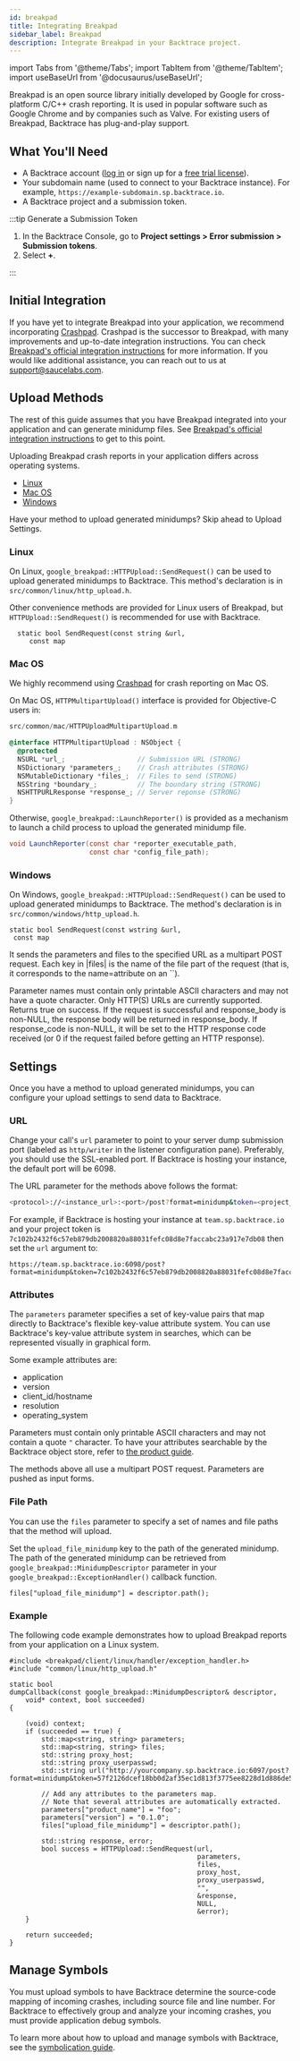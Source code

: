 ```yaml
---
id: breakpad
title: Integrating Breakpad
sidebar_label: Breakpad
description: Integrate Breakpad in your Backtrace project.
---
```


import Tabs from '@theme/Tabs';
import TabItem from '@theme/TabItem';
import useBaseUrl from '@docusaurus/useBaseUrl';

Breakpad is an open source library initially developed by Google for cross-platform C/C++ crash reporting. It is used in popular software such as Google Chrome and by companies such as Valve. For existing users of Breakpad, Backtrace has plug-and-play support.

## What You'll Need

- A Backtrace account ([log in](https://backtrace.io/login) or sign up for a [free trial license](https://backtrace.io/sign-up)).
- Your subdomain name (used to connect to your Backtrace instance). For example, `https://example-subdomain.sp.backtrace.io`.
- A Backtrace project and a submission token.

:::tip Generate a Submission Token

1. In the Backtrace Console, go to **Project settings > Error submission > Submission tokens**.
1. Select **+**.

:::

## Initial Integration

If you have yet to integrate Breakpad into your application, we recommend incorporating [Crashpad](/error-reporting/platform-integrations/crashpad). Crashpad is the successor to Breakpad, with many improvements and up-to-date integration instructions.
You can check [Breakpad's official integration instructions](https://chromium.googlesource.com/breakpad/breakpad/+/master/docs/getting_started_with_breakpad.md#Integration-overview) for more information. If you would like additional assistance, you can reach out to us at support@saucelabs.com.

## Upload Methods

The rest of this guide assumes that you have Breakpad integrated into your application and can generate minidump files. See [Breakpad's official integration instructions](https://chromium.googlesource.com/breakpad/breakpad/+/master/docs/getting_started_with_breakpad.md#Integration-overview) to get to this point.

Uploading Breakpad crash reports in your application differs across operating systems.

- [Linux](#linux)
- [Mac OS](#mac-os)
- [Windows](#windows)

Have your method to upload generated minidumps? Skip ahead to Upload Settings.

### Linux

On Linux, `google_breakpad::HTTPUpload::SendRequest()` can be used to upload generated minidumps to Backtrace. This method's declaration is in `src/common/linux/http_upload.h`.

Other convenience methods are provided for Linux users of Breakpad, but `HTTPUpload::SendRequest()` is recommended for use with Backtrace.

```
  static bool SendRequest(const string &url,
     const map
```

### Mac OS

We highly recommend using [Crashpad](/error-reporting/platform-integrations/crashpad) for crash reporting on Mac OS.

On Mac OS, `HTTPMultipartUpload()` interface is provided for Objective-C users in:

```objective-c
src/common/mac/HTTPUploadMultipartUpload.m

@interface HTTPMultipartUpload : NSObject {
  @protected
  NSURL *url_;                  // Submission URL (STRONG)
  NSDictionary *parameters_;    // Crash attributes (STRONG)
  NSMutableDictionary *files_;  // Files to send (STRONG)
  NSString *boundary_;          // The boundary string (STRONG)
  NSHTTPURLResponse *response_; // Server reponse (STRONG)
}
```

Otherwise, `google_breakpad::LaunchReporter()` is provided as a mechanism to launch a child process to upload the generated minidump file.

```java
void LaunchReporter(const char *reporter_executable_path,
                    const char *config_file_path);
```

### Windows

On Windows, `google_breakpad::HTTPUpload::SendRequest()` can be used to upload generated minidumps to Backtrace. The method's declaration is in `src/common/windows/http_upload.h`.

```
static bool SendRequest(const wstring &url,
 const map
```

It sends the parameters and files to the specified URL as a multipart POST request. Each key in |files| is the name of the file part of the request (that is, it corresponds to the name=attribute on an ``).

Parameter names must contain only printable ASCII characters and may not have a quote character. Only HTTP(S) URLs are currently supported. Returns true on success. If the request is successful and response_body is non-NULL, the response body will be returned in response_body. If response_code is non-NULL, it will be set to the HTTP response code received (or 0 if the request failed before getting an HTTP response).

## Settings

Once you have a method to upload generated minidumps, you can configure your upload settings to send data to Backtrace.

### URL

Change your call's `url` parameter to point to your server dump submission port (labeled as `http/writer` in the listener configuration pane). Preferably, you should use the SSL-enabled port. If Backtrace is hosting your instance, the default port will be 6098.

The URL parameter for the methods above follows the format:

```bash
<protocol>://<instance_url>:<port>/post?format=minidump&token=<project_token>
```

For example, if Backtrace is hosting your instance at `team.sp.backtrace.io` and your project token is `7c102b2432f6c57eb879db2008820a88031fefc08d8e7faccabc23a917e7db08` then set the `url` argument to:

```
https://team.sp.backtrace.io:6098/post?format=minidump&token=7c102b2432f6c57eb879db2008820a88031fefc08d8e7faccabc23a917e7db08
```

### Attributes

The `parameters` parameter specifies a set of key-value pairs that map directly to Backtrace's flexible key-value attribute system. You can use Backtrace's key-value attribute system in searches, which can be represented visually in graphical form.

Some example attributes are:

- application
- version
- client_id/hostname
- resolution
- operating_system

Parameters must contain only printable ASCII characters and may not contain a quote `"` character. To have your attributes searchable by the Backtrace object store, refer to [the product guide](https://support.backtrace.io/hc/en-us/articles/360040517191-Project-Settings-Indexing-Attributes).

The methods above all use a multipart POST request. Parameters are pushed as input forms.

### File Path

You can use the `files` parameter to specify a set of names and file paths that the method will upload.

Set the `upload_file_minidump` key to the path of the generated minidump. The path of the generated minidump can be retrieved from `google_breakpad::MinidumpDescriptor` parameter in your `google_breakpad::ExceptionHandler()` callback function.

```
files["upload_file_minidump"] = descriptor.path();
```

### Example

The following code example demonstrates how to upload Breakpad reports from your application on a Linux system.

```
#include <breakpad/client/linux/handler/exception_handler.h>
#include "common/linux/http_upload.h"

static bool
dumpCallback(const google_breakpad::MinidumpDescriptor& descriptor,
    void* context, bool succeeded)
{

    (void) context;
    if (succeeded == true) {
        std::map<string, string> parameters;
        std::map<string, string> files;
        std::string proxy_host;
        std::string proxy_userpasswd;
        std::string url("http://yourcompany.sp.backtrace.io:6097/post?format=minidump&token=57f2126dcef18bb0d2af35ec1d813f3775ee8228d1d886de522b2aedceff8b87");

        // Add any attributes to the parameters map.
        // Note that several attributes are automatically extracted.
        parameters["product_name"] = "foo";
        parameters["version"] = "0.1.0";
        files["upload_file_minidump"] = descriptor.path();

        std::string response, error;
        bool success = HTTPUpload::SendRequest(url,
                                               parameters,
                                               files,
                                               proxy_host,
                                               proxy_userpasswd,
                                               "",
                                               &response,
                                               NULL,
                                               &error);
    }

    return succeeded;
}
```

## Manage Symbols

You must upload symbols to have Backtrace determine the source-code mapping of incoming crashes, including source file and line number. For Backtrace to effectively group and analyze your incoming crashes, you must provide application debug symbols.

To learn more about how to upload and manage symbols with Backtrace, see the [symbolication guide](https://support.backtrace.io/hc/en-us/articles/360040517071-Symbolication-Overview).
